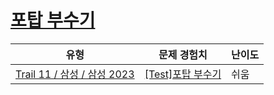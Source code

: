 # [포탑 부수기](https://www.codetree.ai/trails/complete/curated-cards/2023-first-half-morning-1)

|유형|문제 경험치|난이도|
|---|---|---|
|[Trail 11 / 삼성 / 삼성 2023](https://www.codetree.ai/trail-info/corporate-recent/)|[[Test]포탑 부수기](https://www.codetree.ai/trails/complete/curated-cards/2023-first-half-morning-1/)|쉬움|

